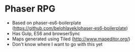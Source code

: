 # Phaser RPG

- Based on phaser-es6-boilerplate (https://github.com/belohlavek/phaser-es6-boilerplate)
- Has Gulp, ES6 and  browserSync
- Maps generated using Tiled  (http://www.mapeditor.org/)
- Don't know where I want to go with this yet
